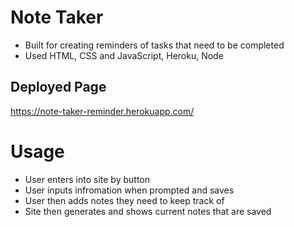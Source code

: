 # Note Taker 
- Built for creating reminders of tasks that need to be completed
- Used HTML, CSS and JavaScript, Heroku, Node

## Deployed Page 
https://note-taker-reminder.herokuapp.com/

# Usage
- User enters into site by button
- User inputs infromation when prompted and saves
- User then adds notes they need to keep track of 
- Site then generates and shows current notes that are saved
